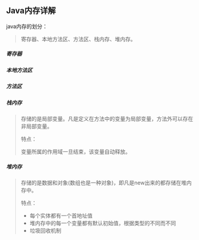 ## Java内存详解

java内存的划分：   

> 寄存器、本地方法区、方法区、栈内存、堆内存。

##### 寄存器  

##### 本地方法区  

##### 方法区  

##### 栈内存  

> 存储的是局部变量。凡是定义在方法中的变量为局部变量，方法外可以存在非局部变量。  
>
> 特点：  
>
> 变量所属的作用域一旦结束，该变量自动释放。  

##### 堆内存

> 存储的是数据和对象(数组也是一种对象)，即凡是new出来的都存储在堆内存中。  
>
> 特点：  
>
> - 每个实体都有一个首地址值  
> - 堆内存中的每一个变量都有默认初始值，根据类型的不同而不同  
> - 垃圾回收机制  